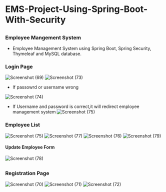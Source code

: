 # EMS-Project-Using-Spring-Boot-With-Security
##
### Employee Mangement System
* Employee Management System using Spring Boot, Spring Security, Thymeleaf and MySQL database.

### Login Page 
![Screenshot (69)](https://user-images.githubusercontent.com/80576654/166416190-f1f71e34-8875-470d-bf84-54edde2437e1.png)
![Screenshot (73)](https://user-images.githubusercontent.com/80576654/166416345-b818fc45-3c2d-4fb5-b332-27d692632816.png)

* If passowrd or username wrong

![Screenshot (74)](https://user-images.githubusercontent.com/80576654/166416374-78185d1f-9ff0-419e-b4ea-3ecd750fd547.png)

* If Username and password is correct,it will redirect employee management system
![Screenshot (75)](https://user-images.githubusercontent.com/80576654/166416433-12acbec2-99a2-4b71-a601-ddfae7dc72fe.png)

### Employee List
![Screenshot (75)](https://user-images.githubusercontent.com/80576654/166416495-486ff917-d991-47c8-9d20-957630bd788f.png)
![Screenshot (77)](https://user-images.githubusercontent.com/80576654/166416520-eee94f4b-15db-456a-bb47-353b0fa8a8e7.png)
![Screenshot (76)](https://user-images.githubusercontent.com/80576654/166416530-7f6c9b11-918b-444a-88dc-338bcb35299b.png)
![Screenshot (79)](https://user-images.githubusercontent.com/80576654/166416564-b9b6f4f2-cac1-4672-a966-8bf3dc16a611.png)

#### Update Employee Form

![Screenshot (78)](https://user-images.githubusercontent.com/80576654/166416540-1761f483-a1dc-4a16-bd98-48475e57c03e.png)

##
### Registration Page
![Screenshot (70)](https://user-images.githubusercontent.com/80576654/166416236-50d8aaef-4255-4200-8193-f14879a5aa16.png)
![Screenshot (71)](https://user-images.githubusercontent.com/80576654/166416262-f6dcf645-ee0c-4eb9-9c2e-88731388bd23.png)
![Screenshot (72)](https://user-images.githubusercontent.com/80576654/166416288-ab09b1df-ecdc-40f0-b1dd-7a3d379e2d9e.png)

